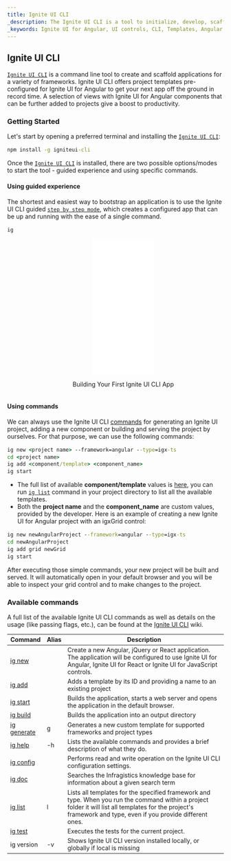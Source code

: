 ```yaml
---
title: Ignite UI CLI
_description: The Ignite UI CLI is a tool to initialize, develop, scaffold and maintain applications in a wide variety of frameworks.
_keywords: Ignite UI for Angular, UI controls, CLI, Templates, Angular widgets, web widgets, UI widgets, Angular, Native Angular Components Suite, Native Angular Controls, Native Angular Components Library
---
```


## Ignite UI CLI

[`Ignite UI CLI`](https://github.com/IgniteUI/igniteui-cli) is a command line tool to create and scaffold applications for a variety of frameworks. Ignite UI CLI offers project templates pre-configured for Ignite UI for Angular to get your next app off the ground in record time. A selection of views with Ignite UI for Angular components that can be further added to projects give a boost to productivity.

### Getting Started

Let's start by opening a preferred terminal and installing the [`Ignite UI CLI`](https://github.com/IgniteUI/igniteui-cli):
```cmd
npm install -g igniteui-cli 
```
Once the  [`Ignite UI CLI`](https://github.com/IgniteUI/igniteui-cli) is installed, there are two possible options/modes to start the tool - guided experience and using specific commands.

#### Using guided experience
The shortest and easiest way to bootstrap an application is to use the Ignite UI CLI guided [`step by step mode`](https://github.com/IgniteUI/igniteui-cli/wiki/step-by-step), which creates a configured app that can be up and running with the ease of a single command. 
```cmd
ig
```

<div style="display:inline-block;">
    <a style="background: url(../../images/general/buildCLIapp.gif); display:flex; justify-content:center; min-width:540px; min-height:315px;"
       href="https://youtu.be/QK_NsdtdA70" target="_blank">
        <img src="../../images/general/play.svg" style="vertical-align: middle;" />
    </a>
    <p style="text-align:center;">Building Your First Ignite UI CLI App</p>
</div>

#### Using commands
We can always use the Ignite UI CLI [commands](#available-commands) for generating an Ignite UI project, adding a new component or building and serving the project by ourselves. For that purpose, we can use the following commands:
```cmd
ig new <project name> --framework=angular --type=igx-ts 
cd <project name>
ig add <component/template> <component_name>
ig start 
```
- The full list of available **component/template** values is [here](https://github.com/IgniteUI/igniteui-cli/wiki/add#ignite-ui-for-angular-templates), you can run [`ig list`](#available-commands) command in your project directory to list all the available templates.
- Both the **project name** and the **component_name** are custom values, provided by the developer.
Here is an example of creating a new Ignite UI for Angular project with an igxGrid control:

```cmd
ig new newAngularProject --framework=angular --type=igx-ts
cd newAngularProject
ig add grid newGrid
ig start
```

After executing those simple commands, your new project will be built and served. It will automatically open in your default browser and you will be able to inspect your grid control and to make changes to the project.

### Available commands

A full list of the available Ignite UI CLI commands as well as details on the usage (like passing flags, etc.), can be found at the [Ignite UI CLI](https://github.com/IgniteUI/igniteui-cli/wiki) wiki.

| Command | Alias | Description |
| --- | --- | --- |
| [ig new](https://github.com/IgniteUI/igniteui-cli/wiki/new) | | Create a new  Angular, jQuery or React application. The application will be configured to use Ignite UI for Angular, Ignite UI for React or Ignite UI for JavaScript controls. 
| [ig add](https://github.com/IgniteUI/igniteui-cli/wiki/add) | | Adds a template by its ID and providing a name to an existing project
| [ig start](https://github.com/IgniteUI/igniteui-cli/wiki/start) | | Builds the application, starts a web server and opens the application in the default browser.
| [ig build](https://github.com/IgniteUI/igniteui-cli/wiki/build) | | Builds the application into an output directory
| [ig generate](https://github.com/IgniteUI/igniteui-cli/wiki/generate) | g | Generates a new custom template for supported frameworks and project types
| [ig help](https://github.com/IgniteUI/igniteui-cli/wiki/help) | -h | Lists the available commands and provides a brief description of what they do.
| [ig config](https://github.com/IgniteUI/igniteui-cli/wiki/config) | | Performs read and write operation on the Ignite UI CLI configuration settings.
| [ig doc](https://github.com/IgniteUI/igniteui-cli/wiki/doc) | | Searches the Infragistics knowledge base for information about a given search term
| [ig list](https://github.com/IgniteUI/igniteui-cli/wiki/list) | l |  Lists all templates for the specified framework and type. When you run the command within a project folder it will list all templates for the project's framework and type, even if you provide different ones.
| [ig test](https://github.com/IgniteUI/igniteui-cli/wiki/test) |  | Executes the tests for the current project.
| ig version | -v | Shows Ignite UI CLI version installed locally, or globally if local is missing |
